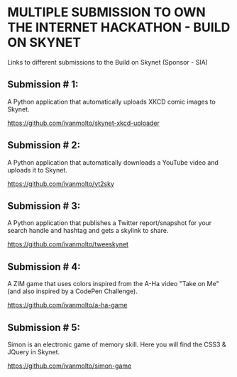 # MULTIPLE SUBMISSION TO OWN THE INTERNET HACKATHON - BUILD ON SKYNET

Links to different submissions to the Build on Skynet (Sponsor - SIA)


## Submission # 1:
A Python application that automatically uploads XKCD comic images to Skynet.

https://github.com/ivanmolto/skynet-xkcd-uploader


## Submission # 2:
A Python application that automatically downloads a YouTube video and uploads it to Skynet.

https://github.com/ivanmolto/yt2sky


## Submission # 3:
A Python application that publishes a Twitter report/snapshot for your search handle and hashtag and gets a skylink to share.

https://github.com/ivanmolto/tweeskynet


## Submission # 4:
A ZIM game that uses colors inspired from the A-Ha video "Take on Me" (and also inspired by a CodePen Challenge).

https://github.com/ivanmolto/a-ha-game


## Submission # 5:
Simon is an electronic game of memory skill. Here you will find the CSS3 & JQuery in Skynet.

https://github.com/ivanmolto/simon-game





